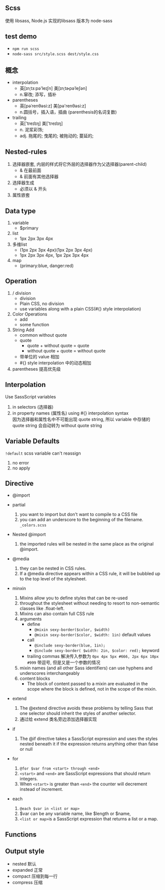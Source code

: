 ## Scss 
使用 libsass, Node.js 实现的libsass 版本为 node-sass

## test demo
- `npm run scss` 
- `node-sass src/style.scss dest/style.css`


## 概念
- interpolation
    + 英[ɪnˌtɜ:pə'leɪʃn] 美[ɪnˌtɚpəˈleʃən]
    + n.窜改; 添写，插补
- parentheses
    + 英[pəˈrenθəsi:z] 美[pə'renθəsi:z]
    + n.圆括号，插入语，插曲 (parenthesis的名词复数)
- trailing	
    + 英['treɪlɪŋ] 美['treɪlɪŋ]
    + n. 泥浆彩饰;
    + adj. 拖尾的; 曳尾的; 被拖动的; 蔓延的;


## Nested-rules
1. 选择器嵌套, 内层的样式将它外层的选择器作为父选择器(parent-child)
    - & 在最前面
    - & 前面有其他选择器
2. 选择器生成
    - 必须以 & 开头
3. 属性嵌套

## Data type
1. variable  
    - $primary
2. list
    - 1px 2px 3px 4px 
3. 多维list
    - (1px 2px 3px 4px)(1px 2px 3px 4px)
    - 1px 2px 3px 4px, 1px 2px 3px 4px
4. map
    - (primary:blue, danger:red)

## Operation
1. / division
    + division
    + Plain CSS, no division
    + use variables along with a plain CSS(#{} style interpolation)
2. Color Operations
    + add  
    + some function 
3. String Add
    + common without quote
    + quote
        - quote + without quote = quote
        - without quote + quote = without quote
    + 带单位的 value 相加 
    + #{} style interpolation 中的动态相加
4. parentheses 提高优先级

## Interpolation 
Use SassScript variables 
1. in selectors (选择器)
2. in property names (属性名)
using #{} interpolation syntax  
因为选择器和属性名中不可能出现 quote string, 所以 variable 中存储的 quote string 会自动转为 without quote string



## Variable Defaults
`!default` scss variable can't reassign
1. no error
2. no apply


## Directive
- @import
- partial
    1. you want to import but don't want to compile to a CSS file
    2. you can add an underscore to the beginning of the filename. `_colors.scss`
- Nested @import
    1.  the imported rules will be nested in the same place as the original @import.

- @media
    1. they can be nested in CSS rules.
    2. If a @media directive appears within a CSS rule, it will be bubbled up to the top level of the stylesheet.

- minxin
    1. Mixins allow you to define styles that can be re-used 
    2. throughout the stylesheet without needing to resort to non-semantic classes like .float-left. 
    3. Mixins can also contain full CSS rule
    4. arguments 
        - define
            + `@mixin sexy-border($color, $width)` 
            + `@mixin sexy-border($color, $width: 1in)` default values
        - call
            + `@include sexy-border(blue, 1in);`
            + `@include sexy-border( $width: 2in, $color: red);`  keyword
        - trailing commas
            解决传入参数为 `0px 4px 5px #666, 2px 6px 10px #999` 带逗号, 但是又是一个参数的情况
    5. mixin names (and all other Sass identifiers) can use hyphens and underscores interchangeably
    6. content blocks
        - The block of content passed to a mixin are evaluated in the scope where the block is defined, not in the scope of the mixin.

- extend
    1. The @extend directive avoids these problems by telling Sass that one selector should inherit the styles of another selector.
    2. 通过给 extend 类名旁边添加选择器实现

- if
    1. The @if directive takes a SassScript expression and uses the styles nested beneath it if the expression returns anything other than false or null

- for 
    1. `@for $var from <start> through <end> `
    2. `<start>` and `<end>` are SassScript expressions that should return integers. 
    3. When `<start>` is greater than `<end>` the counter will decrement instead of increment.

- each
    1. `@each $var in <list or map>`
    2. $var can be any variable name, like $length or $name,
    3. `<list or map>`is a SassScript expression that returns a list or a map.


## Functions



## Output style
- nested 默认
- expanded 正常
- compact 压缩到每一行
- compress 压缩


